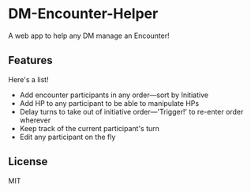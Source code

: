 DM-Encounter-Helper
===================

A web app to help any DM manage an Encounter!

## Features

Here's a list!

- Add encounter participants in any order&mdash;sort by Initiative
- Add HP to any participant to be able to manipulate HPs
- Delay turns to take out of initiative order&mdash;'Trigger!' to re-enter order wherever
- Keep track of the current participant's turn
- Edit any participant on the fly

## License 

MIT